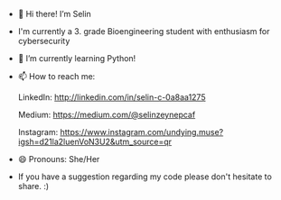 - 👋 Hi there! I’m Selin
- I'm currently a 3. grade Bioengineering student with enthusiasm for cybersecurity
- 🌱 I’m currently learning Python!

- 📫 How to reach me:

  LinkedIn: http://linkedin.com/in/selin-c-0a8aa1275

  Medium: https://medium.com/@selinzeynepcaf

  Instagram: https://www.instagram.com/undying.muse?igsh=d21la2luenVoN3U2&utm_source=qr
 
- 😄 Pronouns: She/Her
- If you have a suggestion regarding my code please don't hesitate to share. :)

<!---
undying-muse/undying-muse is a ✨ special ✨ repository because its `README.md` (this file) appears on your GitHub profile.
You can click the Preview link to take a look at your changes.
- ⚡ Fun fact: I am NOT selena gomez XD
--->
